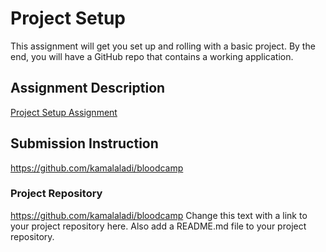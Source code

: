 # Project Setup
This assignment will get you set up and rolling with a basic project. By the end, you will have a GitHub repo that contains a working application.

## Assignment Description
[Project Setup Assignment](https://education.launchcode.org/liftoff/assignments/project-setup/)

## Submission Instruction
https://github.com/kamalaladi/bloodcamp
### Project Repository
https://github.com/kamalaladi/bloodcamp
Change this text with a link to your project repository here. Also add a README.md file to your project repository.